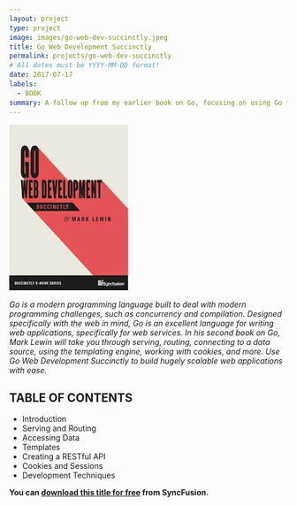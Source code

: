 ```yaml
---
layout: project
type: project
image: images/go-web-dev-succinctly.jpeg
title: Go Web Development Succinctly
permalink: projects/go-web-dev-succinctly
# All dates must be YYYY-MM-DD format!
date: 2017-07-17
labels:
  - BOOK
summary: A follow up from my earlier book on Go, focusing on using Go for web development and building APIs.
---
```


<img class="ui medium right floated rounded image" src="../images/go-web-dev-succinctly.jpeg">

_Go is a modern programming language built to deal with modern programming challenges, such as concurrency and compilation. Designed specifically with the web in mind, Go is an excellent language for writing web applications, specifically for web services. In his second book on Go, Mark Lewin will take you through serving, routing, connecting to a data source, using the templating engine, working with cookies, and more. Use Go Web Development Succinctly to build hugely scalable web applications with ease._

## TABLE OF CONTENTS

- Introduction
- Serving and Routing
- Accessing Data
- Templates
- Creating a RESTful API
- Cookies and Sessions
- Development Techniques

**You can [download this title for free](https://www.syncfusion.com/succinctly-free-ebooks/confirmation/go-web-development) from SyncFusion.**
